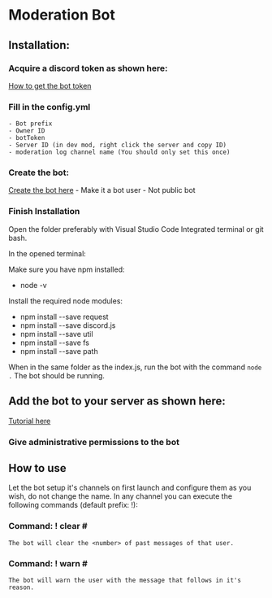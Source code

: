# Moderation Bot
## Installation:

### Acquire a discord token as shown here:
[How to get the bot token](https://github.com/reactiflux/discord-irc/wiki/Creating-a-discord-bot-&-getting-a-token)

### Fill in the config.yml
	- Bot prefix
	- Owner ID
	- botToken
	- Server ID (in dev mod, right click the server and copy ID)
	- moderation log channel name (You should only set this once)

### Create the bot:
[Create the bot here](https://discordapp.com/developers/applications/)
    - Make it a bot user
    - Not public bot

### Finish Installation
Open the folder preferably with Visual Studio Code Integrated terminal or git bash.

In the opened terminal:

  Make sure you have npm installed:
  - node -v
  
  Install the required node modules:
  - npm install --save request
  - npm install --save discord.js
  - npm install --save util
  - npm install --save fs
  - npm install --save path

When in the same folder as the index.js, run the bot with the command `node .`
The bot should be running.

## Add the bot to your server as shown here:
[Tutorial here](https://github.com/jagrosh/MusicBot/wiki/Adding-Your-Bot-To-Your-Server)

### Give administrative permissions to the bot

## How to use

Let the bot setup it's channels on first launch and configure them as you wish, do not change the name.
In any channel you can execute the following commands (default prefix: !):

### Command: ! clear <number> <userName>#<discriminator>
	The bot will clear the <number> of past messages of that user.

### Command: ! warn <userName>#<discriminator> <reason>
	The bot will warn the user with the message that follows in it's reason.
